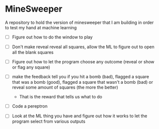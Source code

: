 # MineSweeper

A repository to hold the version of minesweeper that I am building in order to test my hand at machine learning

- [ ] Figure out how to do the window to play
- [ ] Don't make reveal reveal all squares, allow the ML to figure out to open all the blank squares
- [ ] Figure out how to let the program choose any outcome (reveal or show or flag any square)
- [ ] make the feedback tell you if you hit a bomb (bad), flagged a square that was a bomb (good), flagged a square that wasn't a bomb (bad) or reveal some amount of squares (the more the better)
    - That is the reward that tells us what to do
- [ ] Code a pereptron
- [ ] Look at the ML thing you have and figure out how it works to let the program select from various outputs

